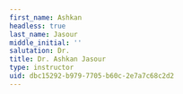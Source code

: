 ```yaml
---
first_name: Ashkan
headless: true
last_name: Jasour
middle_initial: ''
salutation: Dr.
title: Dr. Ashkan Jasour
type: instructor
uid: dbc15292-b979-7705-b60c-2e7a7c68c2d2
---
```

